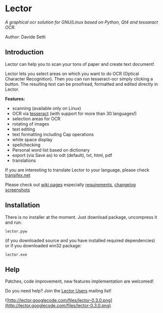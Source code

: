 # Lector #
_A graphical ocr solution for GNU/Linux based on Python, Qt4 and tessaract OCR._

Author: Davide Setti

## Introduction ##

Lector can help you to scan your tons of paper and create text document!

Lector lets you select areas on which you want to do OCR (Optical Character Recognition). Then you can run tesseract-ocr simply clicking a button.
The resulting text can be proofread, formatted and edited directly in Lector.


**Features:**
  * scanning (available only on Linux)
  * OCR via [tesseract](http://tesseract-ocr.googlecode.com/files/tesseract-ocr-setup-3.01-1.exe) (with support for more than 30 languages!)
  * selection areas for OCR
  * rotating of images
  * text editing
  * text formatting including Cap operations
  * white space display
  * spellchecking
  * Personal word list based on dictionary
  * export (via Save as) to odt (default), txt, html, pdf
  * translations


If you are interesting to translate Lector to your language, please check [transifex.net](https://www.transifex.net/projects/p/lector/)


Please check out [wiki pages](http://code.google.com/p/lector/w/list) especially [requirements](Requirements.md), [changelog](Changelog.md) [screenshots](Screenshot.md)


## Installation ##

There is no installer at the moment. Just download package, uncompress it and run:
```
lector.pyw
```

(if you downloaded source and you have installed required dependencies) or if you downloaded win32 package:
```
lector.exe
```

## Help ##

Patches, code improvement, new features implementation are welcomed!

Do you need help? Join the [Lector Users](http://groups.google.com/group/lector-users) mailing list!

![http://lector.googlecode.com/files/lector-0.3.0.png](http://lector.googlecode.com/files/lector-0.3.0.png)